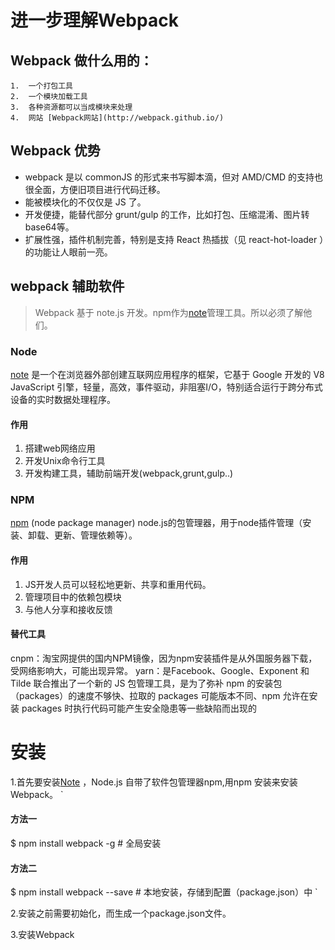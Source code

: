 # 进一步理解Webpack

## Webpack 做什么用的： 

    1.  一个打包工具
    2.  一个模块加载工具
    3.  各种资源都可以当成模块来处理
    4.  网站 [Webpack网站](http://webpack.github.io/)

## Webpack 优势

* webpack 是以 commonJS 的形式来书写脚本滴，但对 AMD/CMD     的支持也很全面，方便旧项目进行代码迁移。
* 能被模块化的不仅仅是 JS 了。
* 开发便捷，能替代部分 grunt/gulp 的工作，比如打包、压缩混淆、图片转base64等。
* 扩展性强，插件机制完善，特别是支持 React 热插拔（见 react-hot-loader   ）的功能让人眼前一亮。
  
##  webpack 辅助软件 

>Webpack 基于 note.js 开发。npm作为[note](https://nodejs.org/en/)管理工具。所以必须了解他们。

### Node

[note](https://nodejs.org/en/) 是一个在浏览器外部创建互联网应用程序的框架，它基于 Google 开发的 V8 JavaScript 引擎，轻量，高效，事件驱动，非阻塞I/O，特别适合运行于跨分布式设备的实时数据处理程序。
#### 作用
1. 搭建web网络应用
2. 开发Unix命令行工具
3. 开发构建工具，辅助前端开发(webpack,grunt,gulp..)

### NPM
[npm](https://www.npmjs.com/) (node package manager) node.js的包管理器，用于node插件管理（安装、卸载、更新、管理依赖等）。
#### 作用
1. JS开发人员可以轻松地更新、共享和重用代码。
2. 管理项目中的依赖包模块
3. 与他人分享和接收反馈

#### 替代工具 
cnpm：淘宝网提供的国内NPM镜像，因为npm安装插件是从外国服务器下载，受网络影响大，可能出现异常。
yarn：是Facebook、Google、Exponent 和 Tilde 联合推出了一个新的 JS 包管理工具，是为了弥补 npm 的安装包（packages）的速度不够快、拉取的 packages 可能版本不同、npm 允许在安装 packages 时执行代码可能产生安全隐患等一些缺陷而出现的

# 安装
  1.首先要安装[Note](https://nodejs.org/en/) ，Node.js 自带了软件包管理器npm,用npm 安装来安装Webpack。
`
#### 方法一
$ npm install webpack -g        # 全局安装

#### 方法二
$ npm install webpack --save    # 本地安装，存储到配置（package.json）中
`

  2.安装之前需要初始化，而生成一个package.json文件。
  
  3.安装Webpack






